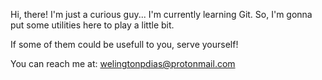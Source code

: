 Hi, there!
I'm just a curious guy...
I'm currently learning Git. So, I'm gonna put some utilities here to play a little bit.

If some of them could be usefull to you, serve yourself!

You can reach me at: welingtonpdias@protonmail.com
